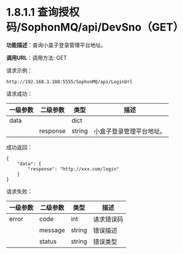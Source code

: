 # 1.8.1.1 查询授权码/SophonMQ/api/DevSno（GET）

**功能描述**：查询小盒子登录管理平台地址。

**调用URL**：调用方法: GET

请求示例：

```
http://192.168.1.188:5555/SophonMQ/api/LoginUrl
```

请求成功：

| 一级参数 | 二级参数 | 类型   | 描述                     |
| -------- | -------- | ------ | ------------------------ |
| data     |          | dict   |                          |
|          | response | string | 小盒子登录管理平台地址。 |

成功返回：

```
{
    "data": {
        "response": "http://xxx.com/login"
    }
}
```

请求失败：

| 一级参数 | 二级参数 | 类型   | 描述       |
| -------- | -------- | ------ | ---------- |
| error    | code     | int    | 请求错误码 |
|          | message  | string | 错误描述   |
|          | status   | string | 错误类型   |

